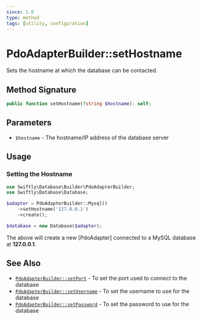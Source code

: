 ```yaml
---
since: 1.0
type: method
tags: [utility, configuration]
---
```

# PdoAdapterBuilder::setHostname

Sets the hostname at which the database can be contacted.

## Method Signature

```php
public function setHostname(?string $hostname): self;
```

## Parameters

* `$hostname` - The hostname/IP address of the database server

## Usage
### Setting the Hostname

```php
use Swiftly\Database\Builder\PdoAdapterBuilder;
use Swiftly\Database\Database;

$adapter = PdoAdapterBuilder::Mysql()
    ->setHostname('127.0.0.1')
    ->create();

$database = new Database($adapter);
```

The above will create a new [PdoAdapter] connected to a MySQL database at
**127.0.0.1**.

## See Also

* [`PdoAdapterBuilder::setPort`](./setPort.md) - To set the port used to connect to the database
* [`PdoAdapterBuilder::setUsername`](./setUsername.md) - To set the username to use for the database
* [`PdoAdapterBuilder::setPassword`](./setPassword.md) - To set the password to use for the database
